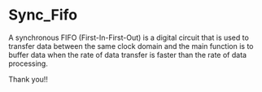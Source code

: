 # Sync_Fifo

A synchronous FIFO (First-In-First-Out) is a digital circuit that is used to transfer data between the same clock domain and the main function is to buffer data when the rate of data transfer is faster than the rate of data processing.

Thank you!!
